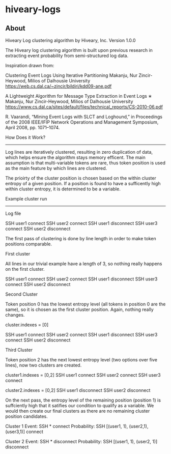 hiveary-logs
============

About
-----

Hiveary Log clustering algorithm by Hiveary, Inc.
Version 1.0.0

The Hiveary log clustering algorithm is built upon previous research in extracting event probability from semi-structured log data.

Inspiration drawn from:

Clustering Event Logs Using Iterative Partitioning
Makanju, Nur Zincir-Heywood,  Milios of Dalhousie University
https://web.cs.dal.ca/~zincir/bildiri/kdd09-ane.pdf

A Lightweight Algorithm for Message Type Extraction in Event Logs ∗
Makanju, Nur Zincir-Heywood,  Milios of Dalhousie University
https://www.cs.dal.ca/sites/default/files/technical_reports/CS-2010-06.pdf

R. Vaarandi, “Mining Event Logs with SLCT and Loghound,” in Proceedings
of the 2008 IEEE/IFIP Network Operations and Management
Symposium, April 2008, pp. 1071–1074.


How Does it Work?
_________________

Log lines are iteratively clustered, resulting in zero duplication of data, which helps ensure the algorithm stays memory efficent.
The main assumption is that multi-variable tokens are rare, thus token position is used as the main feature by which lines are clustered.

The prioirty of the cluster position is chosen based on the within cluster entropy of a given position. If a position is found to have
a sufficently high within cluster entropy, it is determined to be a variable.

Example cluster run
___________________

Log file

SSH user1 connect
SSH user2 connect
SSH user1 disconnect
SSH user3 connect
SSH user2 disconnect

The first pass of clustering is done by line length in order to make token positions comparable.

First cluster

All lines in our trivial example have a length of 3, so nothing really happens on the first cluster.

SSH user1 connect
SSH user2 connect
SSH user1 disconnect
SSH user3 connect
SSH user2 disconnect

Second Cluster

Token position 0 has the lowest entropy level (all tokens in position 0 are the same), so it is chosen as the first cluster position.
Again, nothing really changes.

cluster.indexes = [0]

SSH user1 connect
SSH user2 connect
SSH user1 disconnect
SSH user3 connect
SSH user2 disconnect

Third Cluster

Token position 2 has the next lowest entropy level (two options over five lines), now two clusters are created.

cluster1.indexes = [0,2]
SSH user1 connect
SSH user2 connect
SSH user3 connect


cluster2.indexes = [0,2]
SSH user1 disconnect
SSH user2 disconnect

On the next pass, the entropy level of the remaining position (position 1) is suffciently high that it satifies our condition to qualify as a variable.
We would then create our final clusters as there are no remaining cluster position candidates.

Cluster 1
Event: SSH * connect
Probability: SSH [(user1, 1), (user2,1), (user3,1)] connect

Cluster 2
Event: SSH * disconnect
Probability: SSH [(user1, 1), (user2, 1)] disconnect


